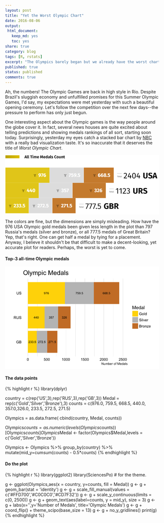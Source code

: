 ```yaml
---
layout: post
title: "Yet the Worst Olympic Chart"
date: 2016-08-06
output:
 html_document: 
   keep_md: yes
   toc: yes
share: true
category: blog
tags: [R, rstats]
excerpt: "The Olympics barely began but we already have the worst chart winner."
published: true
status: published
comments: true
---
```




Ah, the numbers! The Olympic Games are back in high style in Rio. Despite Brazil's sluggish economy and unfulfilled promises for this Summer Olympic Games, I'd say, my expectations were met yesterday with such a beautiful opening ceremony. Let's follow the competition over the next few days--the pressure to perform has only just begun. 

One interesting aspect about the Olympic games is the way people around the globe cover it. In fact, several news houses are quite excited about telling predictions and showing medals rankings of all sort, starting soon today. Surprisingly, yesterday my eyes catch a stacked bar chart by [NBC](http://www.nbcolympics.com/) with a really bad visualization taste. It's so inaccurate that it deserves the title of *Worst Olympic Chart*. 

<img src="/img/08-06-2016-yet-the-worst-olympic-chart/NBC-olympic-medals.PNG" title="center" alt="center" style="display: block; margin: auto;" />

The colors are fine, but the dimensions are simply misleading. How have the 976 USA Olympic gold medals been given less length in the plot than  797 Russia's medals (silver and bronze), or all 777.5 medals of Great Britain? Yep, that's right. One can get half a medal by tying for a placement. Anyway, I believe it shouldn't be that difficult to make a decent-looking, yet accurate plot for readers. Perhaps, the worst is yet to come.

#### Top-3 all-time Olympic medals 

<img src="/img/08-06-2016-yet-the-worst-olympic-chart/unnamed-chunk-2-1.png" title="center" alt="center" style="display: block; margin: auto;" />


#### The data points

{% highlight r %}
library(dplyr)

country = c(rep('US',3),rep('RUS',3),rep('GB',3))
Medal = rep(c('Gold','Silver','Bronze'),3)
counts = c(976.0, 759.5, 668.5, 440.0, 357.0,326.0, 233.5, 272.5, 271.5)

Olympics = as.data.frame(
  cbind(country,
        Medal,
        counts))

Olympics$counts = as.numeric(levels(Olympics$counts))[Olympics$counts]
Olympics$Medal <- factor(Olympics$Medal,levels = c('Gold','Silver','Bronze'))

Olympics <- Olympics %>% 
  group_by(country) %>% 
  mutate(mid_y=cumsum(counts) - 0.5*counts)
{% endhighlight %}


#### Do the plot

{% highlight r %}
library(ggplot2)
library(SciencesPo) # for the theme.


g <- ggplot(Olympics,aes(x = country, y=counts, fill = Medal)) 
g <- g + geom_bar(stat = 'identity')
g <- g + scale_fill_manual(values = c('#FFD700','#C0C0C0','#CD7F32')) 
g <- g + scale_y_continuous(limits = c(0, 2500))
g <- g + geom_text(aes(label=counts, y = mid_y), size = 3)
g <- g + labs(x='',y='Number of Medals', title='Olympic Medals')
g <- g + coord_flip() + theme_scipo(base_size = 13)
g <- g + no_y_gridlines()
print(g)
{% endhighlight %}


